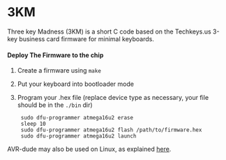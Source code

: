 # 3KM
Three key Madness (3KM) is a short C code based on the Techkeys.us 3-key business card firmware for minimal keyboards.

#### Deploy The Firmware to the chip

1. Create a firmware using `make`
2. Put your keyboard into bootloader mode
3. Program your .hex file (replace device type as necessary, your file should be in the `./bin` dir)

		sudo dfu-programmer atmega16u2 erase
		sleep 10
		sudo dfu-programmer atmega16u2 flash /path/to/firmware.hex
		sudo dfu-programmer atmega16u2 launch

AVR-dude may also be used on Linux, as explained [here](https://geekhack.org/index.php?topic=51252.msg2066099#msg2066099).
